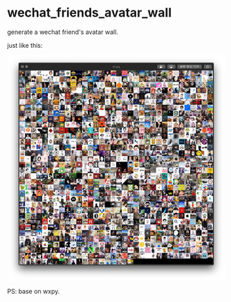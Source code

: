 # wechat_friends_avatar_wall
generate a wechat friend's avatar wall.

just like this:

![](result.png)

PS: base on wxpy.